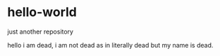 # hello-world
just another repository

hello i am dead, i am not dead as in literally dead but my name is dead.
